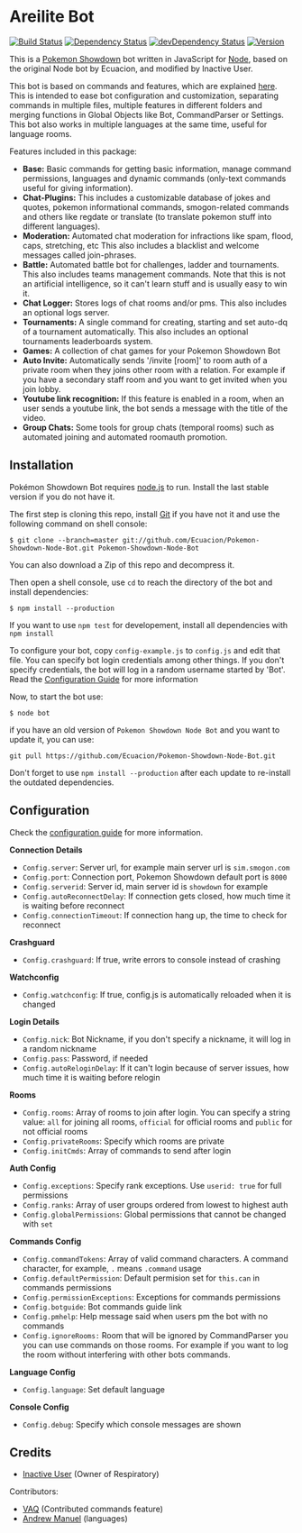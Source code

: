 # Areilite Bot


[![Build Status](https://travis-ci.org/Ecuacion/Pokemon-Showdown-Node-Bot.svg)](https://travis-ci.org/Ecuacion/Pokemon-Showdown-Node-Bot)
[![Dependency Status](https://david-dm.org/Ecuacion/Pokemon-Showdown-Node-Bot.svg)](https://david-dm.org/Ecuacion/Pokemon-Showdown-Node-Bot)
[![devDependency Status](https://david-dm.org/Ecuacion/Pokemon-Showdown-Node-Bot/dev-status.svg)](https://david-dm.org/Ecuacion/Pokemon-Showdown-Node-Bot#info=devDependencies)
[![Version](https://img.shields.io/badge/version-0.0.1-orange.svg)](https://github.com/Ecuacion/Pokemon-Showdown-Node-Bot#pokemon-showdown-bot-for-node)



This is a [Pokemon Showdown](https://github.com/Zarel/Pokemon-Showdown) bot written in JavaScript for [Node](http://nodejs.org/), based on the original Node bot by Ecuacion, and modified by Inactive User.

This bot is based on commands and features, which are explained [here](https://github.com/Ecuacion/Pokemon-Showdown-Node-Bot/blob/master/DEVELOPMENT.md). This is intended to ease bot configuration and customization, separating commands in multiple files, multiple features in different folders and merging functions in Global Objects like Bot, CommandParser or Settings. This bot also works in multiple languages at the same time, useful for language rooms.

Features included in this package:
 - **Base:** Basic commands for getting basic information, manage command permissions, languages and dynamic commands (only-text commands useful for giving information).
 - **Chat-Plugins:** This includes a customizable database of jokes and quotes, pokemon informational commands, smogon-related commands and others like regdate or translate (to translate pokemon stuff into different languages).
 - **Moderation:** Automated chat moderation for infractions like spam, flood, caps, stretching, etc  This also includes a blacklist and welcome messages called join-phrases.
 - **Battle:** Automated battle bot for challenges, ladder and tournaments. This also includes teams management commands. Note that this is not an artificial intelligence, so it can't learn stuff and is usually easy to win it.
 - **Chat Logger:** Stores logs of chat rooms and/or pms. This also includes an optional logs server.
 - **Tournaments:** A single command for creating, starting and set auto-dq of a tournament automatically. This also includes an optional tournaments leaderboards system.
 - **Games:** A collection of chat games for your Pokemon Showdown Bot
 - **Auto Invite:** Automatically sends '/invite [room]' to room auth of a private room when they joins other room with a relation. For example if you have a secondary staff room and you want to get invited when you join lobby.
 - **Youtube link recognition:** If this feature is enabled in a room, when an user sends a youtube link, the bot sends a message with the title of the video.
 - **Group Chats:** Some tools for group chats (temporal rooms) such as automated joining and automated roomauth promotion.
 

Installation
------------

Pokémon Showdown Bot requires [node.js](http://nodejs.org/) to run. Install the last stable version if you do not have it.

The first step is cloning this repo, install [Git](https://git-scm.com/) if you have not it and use the following command on shell console:
```
$ git clone --branch=master git://github.com/Ecuacion/Pokemon-Showdown-Node-Bot.git Pokemon-Showdown-Node-Bot
```
You can also download a Zip of this repo and decompress it.

Then open a shell console, use `cd` to reach the directory of the bot and install dependencies:
```
$ npm install --production
```
If you want to use `npm test` for developement, install all dependencies with `npm install`

To configure your bot, copy `config-example.js` to `config.js` and edit that file. You can specify bot login credentials among other things. If you don't specify credentials, the bot will log in a random username started by 'Bot'. Read the [Configuration Guide](https://github.com/Ecuacion/Pokemon-Showdown-Node-Bot/blob/master/CONFIGGUIDE.md) for more information

Now, to start the bot use:
```
$ node bot
```

if you have an old version of `Pokemon Showdown Node Bot` and you want to update it, you can use: 
```
git pull https://github.com/Ecuacion/Pokemon-Showdown-Node-Bot.git
```
Don't forget to use `npm install --production` after each update to re-install the outdated dependencies.

Configuration
------------

Check the [configuration guide](https://github.com/Ecuacion/Pokemon-Showdown-Node-Bot/blob/master/CONFIGGUIDE.md) for more information.

**Connection Details**
 - `Config.server`: Server url, for example main server url is `sim.smogon.com`
 - `Config.port`: Connection port, Pokemon Showdown default port is `8000`
 - `Config.serverid`: Server id, main server id is `showdown` for example
 - `Config.autoReconnectDelay`: If connection gets closed, how much time it is waiting before reconnect
 - `Config.connectionTimeout`: If connection hang up, the time to check for reconnect

**Crashguard**
 - `Config.crashguard`: If true, write errors to console instead of crashing

**Watchconfig**
 - `Config.watchconfig`: If true, config.js is automatically reloaded when it is changed

**Login Details**
 - `Config.nick`: Bot Nickname, if you don't specify a nickname, it will log in a random nickname
 - `Config.pass`: Password, if needed
 - `Config.autoReloginDelay`: If it can't login because of server issues, how much time it is waiting before relogin

**Rooms**
 - `Config.rooms`: Array of rooms to join after login. You can specify a string value: `all` for joining all rooms, `official` for official rooms and `public` for not official rooms 
 - `Config.privateRooms`: Specify which rooms are private
 - `Config.initCmds`: Array of commands to send after login

**Auth Config**
 - `Config.exceptions`: Specify rank exceptions. Use `userid: true` for full permissions
 - `Config.ranks`: Array of user groups ordered from lowest to highest auth
 - `Config.globalPermissions`: Global permissions that cannot be changed with `set`

**Commands Config**
 - `Config.commandTokens`: Array of valid command characters. A command character, for example, `.` means `.command` usage
 - `Config.defaultPermission`: Default permision set for `this.can` in commands permissions
 - `Config.permissionExceptions`: Exceptions for commands permissions
 - `Config.botguide`: Bot commands guide link
 - `Config.pmhelp`: Help message said when users pm the bot with no commands
 - `Config.ignoreRooms:` Room that will be ignored by CommandParser you you can use commands on those rooms. For example if you want to log the room without interfering with other bots commands. 

**Language Config**
 - `Config.language`: Set default language

**Console Config**
 - `Config.debug`: Specify which console messages are shown

Credits
-----------

 - [Inactive User](https://github.com/InactiveUser/) (Owner of Respiratory)
 
Contributors:

 - [VAQ](https://github.com/vaqps) (Contributed commands feature)
 - [Andrew Manuel](https://github.com/no15ps) (languages)
